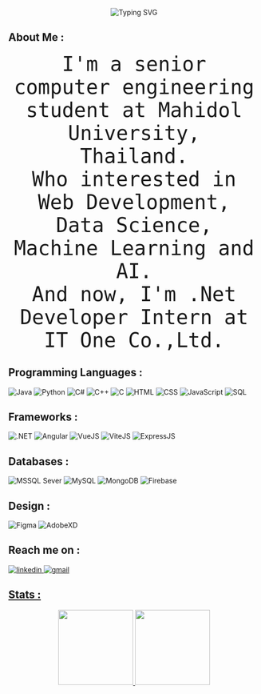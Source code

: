 <p align="center">
   <img src="https://readme-typing-svg.demolab.com?font=Fira+Code&duration=4500&weight=450&size=20&pause=1000&color=FF229E&center=true&width=435&lines=Hello%2C+There!+👋;I'm+Nicharee+Chalermsuksri;Nice+to+meet+you!" alt="Typing SVG" />
 </p>

## About Me :
<p align="center">
  <samp style="font-size: 40px;">I'm a senior computer engineering student at Mahidol University, Thailand.<br>Who interested in Web Development, Data Science, Machine Learning and AI.<br>And now, I'm .Net Developer Intern at IT One Co.,Ltd.</samp>
</p>

## Programming Languages :
  ![Java](https://custom-icon-badges.demolab.com/badge/Java-B7472A.svg?style=for-the-badge&logo=java&logoColor=white)
  ![Python](https://img.shields.io/badge/Python-3776AB.svg?style=for-the-badge&logo=Python&logoColor=white)
  ![C#](https://custom-icon-badges.demolab.com/badge/C%23-68217A.svg?style=for-the-badge&logo=cs2&logoColor=white)
  ![C++](https://custom-icon-badges.demolab.com/badge/C++-9C033A.svg?style=for-the-badge&logo=cpp2&logoColor=white)
  ![C](https://custom-icon-badges.demolab.com/badge/C-03599C.svg?style=for-the-badge&logo=c-in-hexagon&logoColor=white)
  ![HTML](https://img.shields.io/badge/HTML5-E34F26.svg?style=for-the-badge&logo=HTML5&logoColor=white)
  ![CSS](https://img.shields.io/badge/CSS3-1572B6.svg?style=for-the-badge&logo=CSS3&logoColor=white)
  ![JavaScript](https://img.shields.io/badge/JavaScript-F7DF1E.svg?style=for-the-badge&logo=JavaScript&logoColor=black)
  ![SQL](https://custom-icon-badges.demolab.com/badge/SQL-666666.svg?style=for-the-badge&logo=database&logoColor=white)

## Frameworks :
  ![.NET](https://img.shields.io/badge/.NET-512BD4.svg?style=for-the-badge&logo=dotnet&logoColor=white)
  ![Angular](https://img.shields.io/badge/Angular-DD0031.svg?style=for-the-badge&logo=Angular&logoColor=white)
  ![VueJS](https://img.shields.io/badge/Vue.js-4FC08D.svg?style=for-the-badge&logo=vuedotjs&logoColor=white)
  ![ViteJS](https://img.shields.io/badge/Vite-646CFF.svg?style=for-the-badge&logo=Vite&logoColor=white)
  ![ExpressJS](https://img.shields.io/badge/Express-000000.svg?style=for-the-badge&logo=Express&logoColor=white)

## Databases :
  ![MSSQL Sever](https://img.shields.io/badge/Microsoft%20SQL%20Server-CC2927.svg?style=for-the-badge&logo=Microsoft-SQL-Server&logoColor=white)
  ![MySQL](https://img.shields.io/badge/MySQL-4479A1.svg?style=for-the-badge&logo=MySQL&logoColor=white)
  ![MongoDB](https://img.shields.io/badge/MongoDB-47A248.svg?style=for-the-badge&logo=MongoDB&logoColor=white)
  ![Firebase](https://img.shields.io/badge/Firebase-FFCA28.svg?style=for-the-badge&logo=Firebase&logoColor=black)

## Design :
  
  ![Figma](https://img.shields.io/badge/Figma-F24E1E.svg?style=for-the-badge&logo=Figma&logoColor=white)
  ![AdobeXD](https://img.shields.io/badge/Adobe%20XD-470137?style=for-the-badge&logo=Adobe%20XD&logoColor=#FF61F6)

## Reach me on : 
<p>
  <a href="https://www.linkedin.com/in/praewnicharee/">
  <img src="https://img.shields.io/badge/LinkedIn-%231E77B5.svg?style=for-the-badge&logo=linkedin&logoColor=white" alt="linkedin" />
  </a>

  <a href="mailto:praewxnicharee@gmail.com">
  <img src="https://img.shields.io/badge/Email-EA4335?style=for-the-badge&logo=gmail&logoColor=white" alt="gmail" />
</p>
  
## Stats : 

<p align="center">
<a href="https://github.com/nnichar">
  <img height="150em" src="https://github-readme-stats.vercel.app/api?username=nnichar&show_icons=true&theme=radical"/>
  <img height="150em" src="https://github-readme-stats.vercel.app/api/top-langs/?username=nnichar&theme=radical&layout=compact&langs_count=8"/>
</a>
</p>
